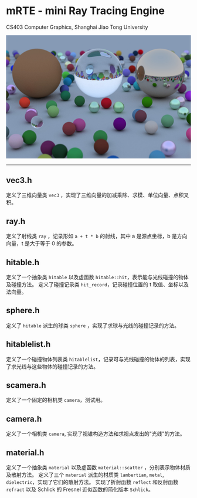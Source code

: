 # mRTE - mini Ray Tracing Engine


CS403 Computer Graphics, Shanghai Jiao Tong University

![](threeballs.jpg)

---

## vec3.h
定义了三维向量类 `vec3` ，实现了三维向量的加减乘除、求模、单位向量、点积叉积。

## ray.h
定义了射线类 `ray` ，记录形如 `a + t * b` 的射线，其中 a 是源点坐标，b 是方向向量，t 是大于等于 0 的参数。

## hitable.h
定义了一个抽象类 `hitable` 以及虚函数 `hitable::hit`，表示能与光线碰撞的物体及碰撞方法。
定义了碰撞记录类 `hit_record`，记录碰撞位置的 t 取值、坐标以及法向量。

## sphere.h
定义了 `hitable` 派生的球类 `sphere` ，实现了求球与光线的碰撞记录的方法。

## hitablelist.h
定义了一个碰撞物体列表类 `hitablelist`，记录可与光线碰撞的物体的列表，实现了求光线与这些物体的碰撞记录的方法。

## scamera.h
定义了一个固定的相机类 `camera`，测试用。

## camera.h
定义了一个相机类 `camera`, 实现了视锥构造方法和求视点发出的"光线"的方法。

## material.h
定义了一个抽象类 `material` 以及虚函数 `material::scatter` ，分别表示物体材质及散射方法。
定义了三个 `material` 派生的材质类 `lambertian`, `metal`, `dielectric`，实现了它们的散射方法。
实现了折射函数 `reflect` 和反射函数 `refract` 以及 Schlick 的 Fresnel 近似函数的简化版本 `Schlick`。
